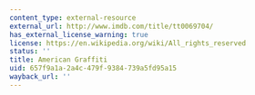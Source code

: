 ```yaml
---
content_type: external-resource
external_url: http://www.imdb.com/title/tt0069704/
has_external_license_warning: true
license: https://en.wikipedia.org/wiki/All_rights_reserved
status: ''
title: American Graffiti
uid: 657f9a1a-2a4c-479f-9384-739a5fd95a15
wayback_url: ''
---
```

